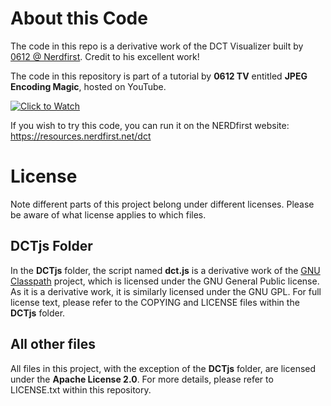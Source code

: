 # About this Code

The code in this repo is a derivative work of the DCT Visualizer built by [0612 @ Nerdfirst](https://bitbucket.org/nerdfirst/dct-explorer/src/master/). Credit to his excellent work!

The code in this repository is part of a tutorial by **0612 TV** entitled **JPEG Encoding Magic**, hosted on YouTube.

[![Click to Watch](https://img.youtube.com/vi/MFvVqcl6JVs/0.jpg)](https://www.youtube.com/watch?v=MFvVqcl6JVs "Click to Watch")

If you wish to try this code, you can run it on the NERDfirst website: https://resources.nerdfirst.net/dct


# License

Note different parts of this project belong under different licenses. Please be aware of what license applies to which files.

## DCTjs Folder

In the **DCTjs** folder, the script named **dct.js** is a derivative work of the [GNU Classpath](https://www.gnu.org/software/classpath/) project, which is licensed under the GNU General Public license. As it is a derivative work, it is similarly licensed under the GNU GPL. For full license text, please refer to the COPYING and LICENSE files within the **DCTjs** folder.

## All other files

All files in this project, with the exception of the **DCTjs** folder, are licensed under the **Apache License 2.0**. For more details, please refer to LICENSE.txt within this repository.
